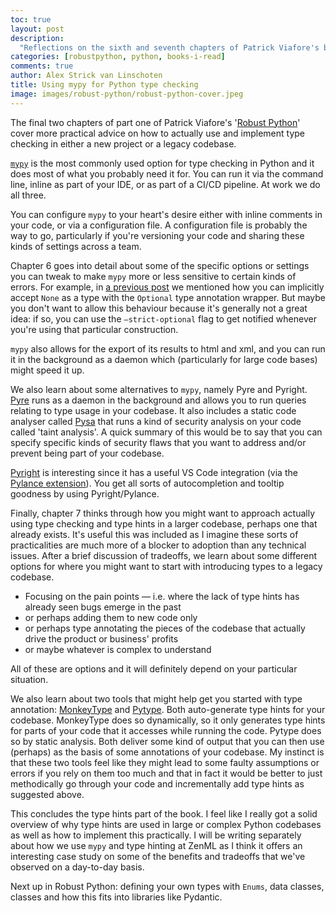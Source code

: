 ```yaml
---
toc: true
layout: post
description:
  "Reflections on the sixth and seventh chapters of Patrick Viafore's book, 'Robust Python'. We slowly wind down our discussion of type hints in Python code and think through using `mypy` and how to introduce type hints to a legacy codebase."
categories: [robustpython, python, books-i-read]
comments: true
author: Alex Strick van Linschoten
title: Using mypy for Python type checking 
image: images/robust-python/robust-python-cover.jpeg
---
```


The final two chapters of part one of Patrick Viafore's '[Robust Python](https://www.amazon.com/Robust-Python-Patrick-Viafore-ebook-dp-B09982C9FX/dp/B09982C9FX/ref=mt_other?qid=&me=&tag=soumet-20&_encoding=UTF8)' cover more practical advice on how to actually use and implement type checking in either a new project or a legacy codebase.

[`mypy`](http://www.mypy-lang.org) is the most commonly used option for type checking in Python and it does most of what you probably need it for. You can run it via the command line, inline as part of your IDE, or as part of a CI/CD pipeline. At work we do all three.

You can configure `mypy` to your heart's desire either with inline comments in your code, or via a configuration file. A configuration file is probably the way to go, particularly if you're versioning your code and sharing these kinds of settings across a team.

Chapter 6 goes into detail about some of the specific options or settings you can tweak to make `mypy` more or less sensitive to certain kinds of errors. For example, in [a previous post](https://mlops.systems/robustpython/python/books-i-read/2022/01/08/robust-python-4.html) we mentioned how you can implicitly accept `None` as a type with the `Optional` type annotation wrapper. But maybe you don't want to allow this behaviour because it's generally not a great idea: if so, you can use the `—strict-optional` flag to get notified whenever you're using that particular construction.

`mypy` also allows for the export of its results to html and xml, and you can run it in the background as a daemon which (particularly for large code bases) might speed it up.

We also learn about some alternatives to `mypy`, namely Pyre and Pyright. [Pyre](https://pyre-check.org) runs as a daemon in the background and allows you to run queries relating to type usage in your codebase. It also includes a static code analyser called [Pysa](https://pyre-check.org/docs/pysa-basics/) that runs a kind of security analysis on your code called 'taint analysis'. A quick summary of this would be to say that you can specify specific kinds of security flaws that you want to address and/or prevent being part of your codebase.

[Pyright](https://github.com/microsoft/pyright) is interesting since it has a useful VS Code integration (via the [Pylance extension](https://marketplace.visualstudio.com/items?itemName=ms-python.vscode-pylance)). You get all sorts of autocompletion and tooltip goodness by using Pyright/Pylance.

Finally, chapter 7 thinks through how you might want to approach actually using type checking and type hints in a larger codebase, perhaps one that already exists. It's useful this was included as I imagine these sorts of practicalities are much more of a blocker to adoption than any technical issues. After a brief discussion of tradeoffs, we learn about some different options for where you might want to start with introducing types to a legacy codebase.

- Focusing on the pain points — i.e. where the lack of type hints has already seen bugs emerge in the past
- or perhaps adding them to new code only
- or perhaps type annotating the pieces of the codebase that actually drive the product or business' profits
- or maybe whatever is complex to understand

All of these are options and it will definitely depend on your particular situation.

We also learn about two tools that might help get you started with type annotation: [MonkeyType](https://github.com/instagram/MonkeyType) and [Pytype](https://google.github.io/pytype/). Both auto-generate type hints for your codebase. MonkeyType does so dynamically, so it only generates type hints for parts of your code that it accesses while running the code. Pytype does so by static analysis. Both deliver some kind of output that you can then use (perhaps) as the basis of some annotations of your codebase. My instinct is that these two tools feel like they might lead to some faulty assumptions or errors if you rely on them too much and that in fact it would be better to just methodically go through your code and incrementally add type hints as suggested above.

This concludes the type hints part of the book. I feel like I really got a solid overview of why type hints are used in large or complex Python codebases as well as how to implement this practically. I will be writing separately about how we use `mypy` and type hinting at ZenML as I think it offers an interesting case study on some of the benefits and tradeoffs that we've observed on a day-to-day basis.

Next up in Robust Python: defining your own types with `Enums`, data classes, classes and how this fits into libraries like Pydantic.